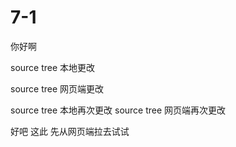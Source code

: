 # 7-1

你好啊 

source tree  本地更改

source tree 网页端更改


source tree 本地再次更改
source tree 网页端再次更改


好吧 这此 先从网页端拉去试试 

